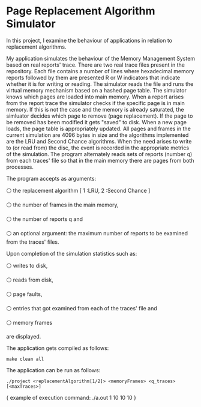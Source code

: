 # Page Replacement Algorithm Simulator

In this project, I  examine the behaviour of applications in relation to
replacement algorithms. 

My application simulates the behaviour of the Memory Management System based on real reports' trace. There are two real trace 
files present in the repository. Each file contains a number of lines
where hexadecimal memory reports followed by them are presented
R or W indicators that indicate whether it is for writing or reading. The
simulator reads the file and runs the virtual memory mechanism
based on a hashed page table. The simulator knows which pages are 
loaded into main memory. When a report arises from the report trace
the simulator checks if the specific page is in main memory. 
If this is not the case and the memory is already saturated, the simluator
decides which page to remove (page replacement). 
If the page to be removed has been modified it gets "saved" to disk. 
When a new page loads, the page table is appropriately updated.
All pages and frames in the current simulation are 4096 bytes in size 
and the algorithms implemented are the LRU and Second Chance algorithms.
When the need arises to write to (or read from) the disc, the event 
is recorded in the appropriate metrics of the simulation. The
program alternately reads sets of reports (number q) from each traces' file
so that in the main memory there are pages from both processes.


The program accepts as arguments:

⚪ the replacement algorithm  [ 1 :LRU, 2 :Second Chance ]

⚪ the number of frames in the main memory,

⚪ the number of reports q and

⚪ an optional argument: the maximum number of reports to be examined from the traces' files. 




Upon completion of the simulation statistics such as: 

⚪ writes to disk, 

⚪ reads from disk, 

⚪ page faults, 

⚪ entries that got examined from each of the traces' file and 

⚪ memory frames 

are displayed.



The application gets compiled as follows:

    make clean all

The application can be run as follows:

    ./project <replacementAlgorithm[1/2]> <memoryFrames> <q_traces> [<maxTraces>]
    
{ example of execution command: ./a.out 1 10 10 10 }


